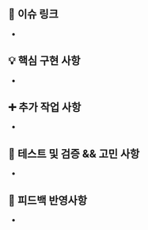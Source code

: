 ## 🔗 이슈 링크
<!-- 해당 PR과 연관된 이슈 링크(#)를 기재해주세요 -->
- 


## 💡 핵심 구현 사항
<!-- 문제를 해결하면서 주요하게 변경된 사항들을 "스크린샷"과 함께 설명해주세요 -->
- 


## ➕ 추가 작업 사항
<!-- 주 Task 이외의 작업한 변경 사항  -->
- 


## 🤔 테스트 및 검증 && 고민 사항
<!-- 배포에서 체크해봐야 할 부분 -->
<!-- 궁금한 점, 팀원들의 의견이 필요한 부분, 크로스체크가 필요한 부분 등 -->
- 


## 💬 피드백 반영사항
<!-- 피드백 요청 사항을 리스트로 표시하고 반영 여부를 표시합니다 -->
- 
